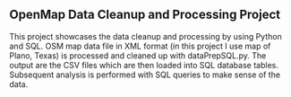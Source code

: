 
## OpenMap Data Cleanup and Processing Project

This project showcases the data cleanup and processing by using Python and SQL. OSM map data file in XML format (in this project I use map of Plano, Texas) is processed and cleaned up with dataPrepSQL.py. The output are the CSV files which are then loaded into SQL database tables.
Subsequent analysis is performed with SQL queries to make sense of the data.

